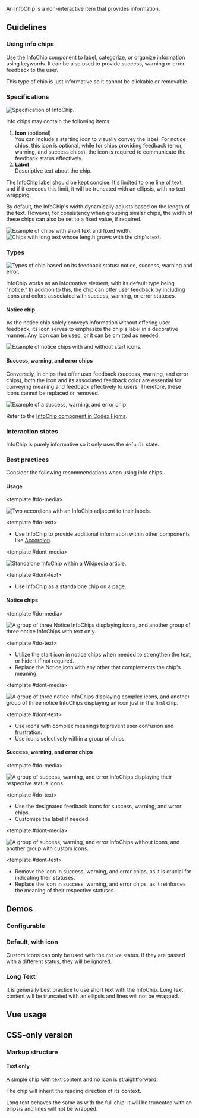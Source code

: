 <script setup>
import ChipWithIcon from '@/../component-demos/info-chip/examples/ChipWithIcon.vue';
import ChipWithLongText from '@/../component-demos/info-chip/examples/ChipWithLongText.vue';
import { CdxInfoChip } from '@wikimedia/codex';

const controlsConfig = [
	{
		name: 'icon',
		type: 'icon'
	},
	{
		name: 'status',
		type: 'radio',
		options: [ 'notice', 'warning', 'error', 'success' ],
	},
	{
		name: 'default',
		type: 'slot',
		default: 'Info Chip'
	}
];
</script>

An InfoChip is a non-interactive item that provides information.

## Guidelines

### Using info chips
Use the InfoChip component to label, categorize, or organize information using keywords. It can be also used to provide success, warning or error feedback to the user.

This type of chip is just informative so it cannot be clickable or removable.

### Specifications
![Specification of InfoChip.](../../assets/components/info-chip-specifications.svg)

Info chips may contain the following items:
1. **Icon** (optional)<br>You can include a starting icon to visually convey the label. For notice chips, this icon is optional, while for chips providing feedback (error, warning, and success chips), the icon is required to communicate the feedback status effectively.
2. **Label**<br>Descriptive text about the chip.

The InfoChip label should be kept concise. It's limited to one line of text, and if it exceeds this limit, it will be truncated with an ellipsis, with no text wrapping.

By default, the InfoChip's width dynamically adjusts based on the length of the text. However, for consistency when grouping similar chips, the width of these chips can also be set to a fixed value, if required.

<div class="cdx-docs-grid cdx-docs-grid-columns-2">
    <img src="../../assets/components/info-chip-specifications-length.svg" alt="Example of chips with short text and fixed width.">
    <img src="../../assets/components/info-chip-specifications-fixed-width.svg" alt="Chips with long text whose length grows with the chip's text.">
</div>

### Types

![Types of chip based on its feedback status: notice, success, warning and error.](../../assets/components/info-chip-types.svg)

InfoChip works as an informative element, with its default type being "notice." In addition to this, the chip can offer user feedback by including icons and colors associated with success, warning, or error statuses.

#### Notice chip
As the notice chip solely conveys information without offering user feedback, its icon serves to emphasize the chip's label in a decorative manner. Any icon can be used, or it can be omitted as needed.

![Example of notice chips with and without start icons.](../../assets/components/info-chip-types-notice.svg)

#### Success, warning, and error chips
Conversely, in chips that offer user feedback (success, warning, and error chips), both the icon and its associated feedback color are essential for conveying meaning and feedback effectively to users. Therefore, these icons cannot be replaced or removed.

![Example of a success, warning, and error chip.](../../assets/components/info-chip-types-feedback.svg)

Refer to the [InfoChip component in Codex Figma](https://www.figma.com/file/KoDuJMadWBXtsOtzGS4134/%E2%9D%96-Codex-components?type=design&node-id=8952-74698&mode=design&t=2O0ceqiRfqCtnidq-11).

### Interaction states
InfoChip is purely informative so it only uses the `default` state.

### Best practices

Consider the following recommendations when using info chips.

#### Usage

<cdx-demo-rules>

<template #do-media>

![Two accordions with an InfoChip adjacent to their labels.](../../assets/components/info-chip-practices-usage-do.svg)

</template>

<template #do-text>

- Use InfoChip to provide additional information within other components like [Accordion](./accordion.md).

</template>

<template #dont-media>

![Standalone InfoChip within a Wikipedia article.](../../assets/components/info-chip-practices-usage-dont.svg)

</template>

<template #dont-text>

- Use InfoChip as a standalone chip on a page.

</template>

</cdx-demo-rules>

#### Notice chips

<cdx-demo-rules>

<template #do-media>

![A group of three Notice InfoChips displaying icons, and another group of three notice InfoChips with text only.](../../assets/components/info-chip-practices-icon-notice-do.svg)

</template>

<template #do-text>

- Utilize the start icon in notice chips when needed to strengthen the text, or hide it if not required.
- Replace the Notice icon with any other that complements the chip's meaning.

</template>

<template #dont-media>

![A group of three notice InfoChips displaying complex icons, and another group of three notice InfoChips displaying an icon just in the first chip.](../../assets/components/info-chip-practices-icon-notice-dont.svg)

</template>

<template #dont-text>

- Use icons with complex meanings to prevent user confusion and frustration.
- Use icons selectively within a group of chips.

</template>

</cdx-demo-rules>

#### Success, warning, and error chips

<cdx-demo-rules>

<template #do-media>

![A group of success, warning, and error InfoChips displaying their respective status icons.](../../assets/components/info-chip-practices-icon-feedback-do.svg)

</template>

<template #do-text>

- Use the designated feedback icons for success, warning, and wrror chips.
- Customize the label if needed.

</template>

<template #dont-media>

![A group of success, warning, and error InfoChips without icons, and another group with custom icons.](../../assets/components/info-chip-practices-icon-feedback-dont.svg)

</template>

<template #dont-text>

- Remove the icon in success, warning, and error chips, as it is crucial for indicating their statuses.
- Replace the icon in success, warning, and error chips, as it reinforces the meaning of their respective statuses.

</template>

</cdx-demo-rules>

## Demos

### Configurable

<cdx-demo-wrapper :controls-config="controlsConfig" :show-generated-code="true">

<template v-slot:demo="{ propValues, slotValues }" :show-generated-code="true">
	<cdx-info-chip v-bind="propValues">
		{{ slotValues.default }}
	</cdx-info-chip>
</template>

</cdx-demo-wrapper>

### Default, with icon
Custom icons can only be used with the `notice` status. If they are passed with
a different status, they will be ignored.

<cdx-demo-wrapper>
<template v-slot:demo>
	<chip-with-icon />
</template>

<template v-slot:code>

:::code-group

<<< @/../component-demos/info-chip/examples/ChipWithIcon.vue [NPM]

<<< @/../component-demos/info-chip/examples-mw/ChipWithIcon.vue [MediaWiki]

:::

</template>
</cdx-demo-wrapper>

### Long Text
It is generally best practice to use short text with the InfoChip. Long text
content will be truncated with an ellipsis and lines will not be wrapped.

<cdx-demo-wrapper>
<template v-slot:demo>
	<chip-with-long-text />
</template>

<template v-slot:code>

:::code-group

<<< @/../component-demos/info-chip/examples/ChipWithLongText.vue [NPM]

<<< @/../component-demos/info-chip/examples-mw/ChipWithLongText.vue [MediaWiki]

:::

</template>
</cdx-demo-wrapper>

## Vue usage

## CSS-only version

### Markup structure

#### Text only

A simple chip with text content and no icon is straightforward.

<cdx-demo-wrapper>
<template v-slot:demo>
	<!-- Outer element is a <div>. -->
	<div class="cdx-info-chip">
		<!-- Text element. -->
		<span class="cdx-info-chip--text">
			<!-- Chip text -->
			Info Chip
		</span>
    </div>
</template>
<template v-slot:code>

```html
	<!-- Outer element is a <div>. -->
	<div class="cdx-info-chip">
		<!-- Text element. -->
		<span class="cdx-info-chip--text">
			<!-- Chip text -->
			Info Chip
		</span>
    </div>
```
</template>
</cdx-demo-wrapper>

The chip will inherit the reading direction of its context.

<cdx-demo-wrapper>
<template v-slot:demo>
	<!-- Establish a right-to-left reading context -->
	<div dir="rtl">
		<!-- Outer element is a <div>. -->
		<div class="cdx-info-chip">
			<!-- Text element. -->
			<span class="cdx-info-chip--text">
				<!-- Chip text -->
				Right-to-left Chip
			</span>
		</div>
	</div>
</template>
<template v-slot:code>

```html
	<!-- Establish a right-to-left reading context -->
	<div dir="rtl">
		<!-- Outer element is a <div>. -->
		<div class="cdx-info-chip">
			<!-- Text element. -->
			<span class="cdx-info-chip--text">
				<!-- Chip text -->
				Right-to-left Chip
			</span>
		</div>
	</div>
```
</template>
</cdx-demo-wrapper>

Long text behaves the same as with the full chip: it will be
truncated with an ellipsis and lines will not be wrapped.
<cdx-demo-wrapper>
<template v-slot:demo>
	<!-- Outer element is a <div>. -->
	<div class="cdx-info-chip">
		<!-- Text element. -->
		<span class="cdx-info-chip--text">
			<!-- Chip text -->
			This is really really really really really
			really really really really really really
			really really really really really really
			really really really really really really
			long text
		</span>
    </div>
</template>
<template v-slot:code>

```html
	<!-- Outer element is a <div>. -->
	<div class="cdx-info-chip">
		<!-- Text element. -->
		<span class="cdx-info-chip--text">
			<!-- Chip text -->
			This is really really really really really
			really really really really really really
			really really really really really really
			really really really really really really
			long text
		</span>
    </div>
```
</template>
</cdx-demo-wrapper>
